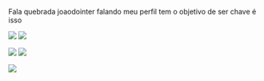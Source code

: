 Fala quebrada joaodointer falando meu perfil tem o objetivo de ser chave
é isso




![](https://media.tenor.com/uuQH2XLLo80AAAAC/andres-dalessandro.gif)                                      ![](https://media.tenor.com/TOmLiOKwTYAAAAAM/andres-dalessandro-drible.gif)






![](https://media.tenor.com/b6qBHeOZXIAAAAAM/inter-colorado.gif)                                           ![](https://media.tenor.com/QqHSohXgGoAAAAAM/inter-internacional.gif)







![](https://media.tenor.com/frEMTfoOh30AAAAM/inter-porto-alegre.gif)
